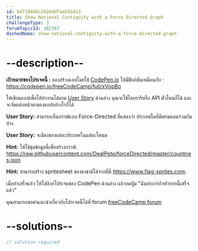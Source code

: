 ```yaml
---
id: bd7198d8c242eddfaeb5bd13
title: Show National Contiguity with a Force Directed Graph
challengeType: 3
forumTopicId: 302367
dashedName: show-national-contiguity-with-a-force-directed-graph
---
```


# --description--

**เป้าหมายของโปรเจคนี้ :** ลองสร้างแอปโดยใช้ [CodePen.io](https://codepen.io) ให้มีฟังก์ชันเหมือนกับ : <https://codepen.io/freeCodeCamp/full/xVopBo>

ให้เขียนแอปเพื่อให้ทำงานได้ตาม [User Story](https://en.wikipedia.org/wiki/User_story) ด้านล่าง คุณจะใช้ไลบรารีหรือ API ตัวไหนก็ได้ และจะจัดแต่งหน้าตาของแอปอย่างไรก็ได้

**User Story:** สามารถเห็นกราฟแบบ Force-Directed ที่แสดงว่า ประเทศใดที่มีพรมแดนร่วมกันบ้าง

**User Story:** จะมีธงของแต่ละประเทศในแต่ละโหนด

**Hint:** ให้ใช้ชุดข้อมูลนี้เพื่อสร้างกราฟ: <https://raw.githubusercontent.com/DealPete/forceDirected/master/countries.json>

**Hint:** สามารถสร้าง spritesheet ของธงชาติได้จากที่นี่ <https://www.flag-sprites.com>.

เมื่อทำเสร็จแล้ว ให้ใส่ลิงก์โปรเจคของ CodePen ด้านล่าง แล้วกดปุุ่ม "ฉันทำภารกิจท้าทายนี้เสร็จแล้ว"

คุณสามารถขอคำแนะนำเกี่ยวกับโปรเจคนี้ได้ที่ forum [freeCodeCamp forum](https://forum.freecodecamp.org/c/project-feedback/409)


# --solutions--

```js
// solution required
```
